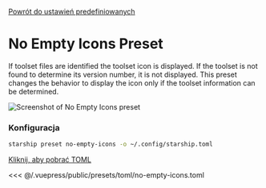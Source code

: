 [Powrót do ustawień predefiniowanych](./README.md#no-empty-icons)

# No Empty Icons Preset

If toolset files are identified the toolset icon is displayed. If the toolset is not found to determine its version number, it is not displayed. This preset changes the behavior to display the icon only if the toolset information can be determined.

![Screenshot of No Empty Icons preset](/presets/img/no-empty-icons.png)

### Konfiguracja

```sh
starship preset no-empty-icons -o ~/.config/starship.toml
```

[Kliknij, aby pobrać TOML](/presets/toml/no-empty-icons.toml)

<<< @/.vuepress/public/presets/toml/no-empty-icons.toml
